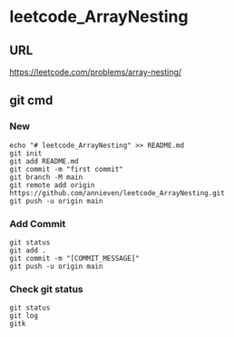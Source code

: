 # leetcode_ArrayNesting

## URL
<https://leetcode.com/problems/array-nesting/>

## git cmd

### New
	echo "# leetcode_ArrayNesting" >> README.md
	git init
	git add README.md
	git commit -m "first commit"
	git branch -M main
	git remote add origin https://github.com/annieven/leetcode_ArrayNesting.git
	git push -u origin main

### Add Commit
	git status
	git add .
	git commit -m "[COMMIT_MESSAGE]"
	git push -u origin main
### Check git status
	git status
	git log
	gitk

